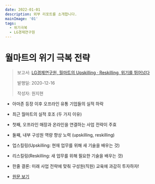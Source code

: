 ```yaml
---
date: 2022-01-01
description: 외부 리포트를 소개합니다.
mainImage: '01'
tags:
  - 위기극복
  - LG경제연구원
---
```


# 월마트의 위기 극복 전략

> 보고서: [LG경제연구원, 월마트의 Upskilling · Reskilling, 위기를 뛰어넘다](http://www.lgeri.com/report/view.do?idx=19650)
>
> 발행일: 2020-12-16
>
> 작성자: 원지현

- 아마존 등장 이후 오프라인 유통 기업들의 실적 하락
- 최근 월마트의 실적 호조 (두 가지 이유)
- 첫째, 오프라인 매장과 온라인을 연결하는 사업 전략이 주효
- 둘째, 내부 구성원 역량 향상 노력 (upskilling, reskilling)
- 업스킬링(Upskilling: 현재 업무를 위해 새 기술을 배우는 것)
- 리스킬링(Reskilling: 새 업무를 위해 필요한 기술을 배우는 것)

- 한줄 결론: 미래 사업 전략에 맞춰 구성원(직원) 교육에 과감히 투자하자!
- [원문 보기](http://www.lgeri.com/report/view.do?idx=19650)
